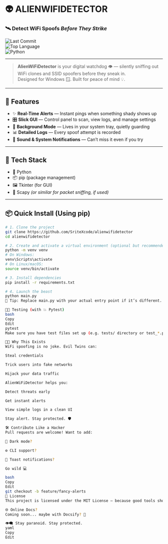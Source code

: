 # 👽 ALIENWIFIDETECTOR  
### 🛰️ Detect WiFi Spoofs *Before They Strike*  

![Last Commit](https://img.shields.io/github/last-commit/SriteXcode/alienwifidetector?color=green&style=flat-square)  
![Top Language](https://img.shields.io/github/languages/top/SriteXcode/alienwifidetector?style=flat-square)  
![Python](https://img.shields.io/badge/Built%20With-Python-blue?style=flat-square)

---

> **AlienWiFiDetector** is your digital watchdog 👁️ — silently sniffing out WiFi clones and SSID spoofers before they sneak in.  
> Designed for Windows 🪟. Built for peace of mind 💡.

---

## 🚀 Features

- ✨ **Real-Time Alerts** — Instant pings when something shady shows up  
- 🎛️ **Slick GUI** — Control panel to scan, view logs, and manage settings  
- 🧠 **Background Mode** — Lives in your system tray, quietly guarding  
- 📊 **Detailed Logs** — Every spoof attempt is recorded  
- 🔔 **Sound & System Notifications** — Can’t miss it even if you try  

---

## 🧰 Tech Stack

- 🐍 Python  
- 📦 pip (package management)  
- 🖼️ Tkinter (for GUI)  
- 📡 Scapy *(or similar for packet sniffing, if used)*  

---

## 📦 Quick Install (Using pip)

```bash
# 1. Clone the project
git clone https://github.com/SriteXcode/alienwifidetector
cd alienwifidetector

# 2. Create and activate a virtual environment (optional but recommended)
python -m venv venv
# On Windows:
venv\Scripts\activate
# On Linux/macOS:
source venv/bin/activate

# 3. Install dependencies
pip install -r requirements.txt

# 4. Launch the beast
python main.py
🧠 Tip: Replace main.py with your actual entry point if it’s different.

👨‍🔬 Testing (with 💥 Pytest)
bash
Copy
Edit
pytest
Make sure you have test files set up (e.g. tests/ directory or test_*.py files).

🧑‍🚀 Why This Exists
WiFi spoofing is no joke. Evil Twins can:

Steal credentials

Trick users into fake networks

Hijack your data traffic

AlienWiFiDetector helps you:

Detect threats early

Get instant alerts

View simple logs in a clean UI

Stay alert. Stay protected. 🛡️

🛠️ Contribute Like a Hacker
Pull requests are welcome! Want to add:

🖤 Dark mode?

⚙️ CLI support?

🔔 Toast notifications?

Go wild 💻

bash
Copy
Edit
git checkout -b feature/fancy-alerts
📄 License
This project is licensed under the MIT License — because good tools should stay free.

🌐 Online Docs?
Coming soon... maybe with Docsify? 👀

👁️‍🗨️ Stay paranoid. Stay protected.
yaml
Copy
Edit
